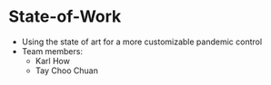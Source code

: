 # State-of-Work
- Using the state of art for a more customizable pandemic control
- Team members:
  - Karl How
  - Tay Choo Chuan
